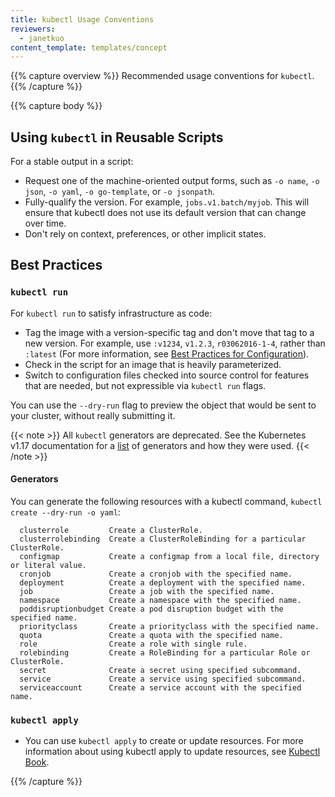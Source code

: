 ```yaml
---
title: kubectl Usage Conventions
reviewers:
  - janetkuo
content_template: templates/concept
---
```


{{% capture overview %}} Recommended usage conventions for `kubectl`.
{{% /capture %}}

{{% capture body %}}

## Using `kubectl` in Reusable Scripts

For a stable output in a script:

- Request one of the machine-oriented output forms, such as `-o name`,
  `-o json`, `-o yaml`, `-o go-template`, or `-o jsonpath`.
- Fully-qualify the version. For example, `jobs.v1.batch/myjob`. This will
  ensure that kubectl does not use its default version that can change over
  time.
- Don't rely on context, preferences, or other implicit states.

## Best Practices

### `kubectl run`

For `kubectl run` to satisfy infrastructure as code:

- Tag the image with a version-specific tag and don't move that tag to a new
  version. For example, use `:v1234`, `v1.2.3`, `r03062016-1-4`, rather than
  `:latest` (For more information, see
  [Best Practices for Configuration](/docs/concepts/configuration/overview/#container-images)).
- Check in the script for an image that is heavily parameterized.
- Switch to configuration files checked into source control for features that
  are needed, but not expressible via `kubectl run` flags.

You can use the `--dry-run` flag to preview the object that would be sent to
your cluster, without really submitting it.

{{< note >}} All `kubectl` generators are deprecated. See the Kubernetes v1.17
documentation for a
[list](https://v1-17.docs.kubernetes.io/docs/reference/kubectl/conventions/#generators)
of generators and how they were used. {{< /note >}}

#### Generators

You can generate the following resources with a kubectl command,
`kubectl create --dry-run -o yaml`:

```
  clusterrole         Create a ClusterRole.
  clusterrolebinding  Create a ClusterRoleBinding for a particular ClusterRole.
  configmap           Create a configmap from a local file, directory or literal value.
  cronjob             Create a cronjob with the specified name.
  deployment          Create a deployment with the specified name.
  job                 Create a job with the specified name.
  namespace           Create a namespace with the specified name.
  poddisruptionbudget Create a pod disruption budget with the specified name.
  priorityclass       Create a priorityclass with the specified name.
  quota               Create a quota with the specified name.
  role                Create a role with single rule.
  rolebinding         Create a RoleBinding for a particular Role or ClusterRole.
  secret              Create a secret using specified subcommand.
  service             Create a service using specified subcommand.
  serviceaccount      Create a service account with the specified name.
```

### `kubectl apply`

- You can use `kubectl apply` to create or update resources. For more
  information about using kubectl apply to update resources, see
  [Kubectl Book](https://kubectl.docs.kubernetes.io).

{{% /capture %}}
